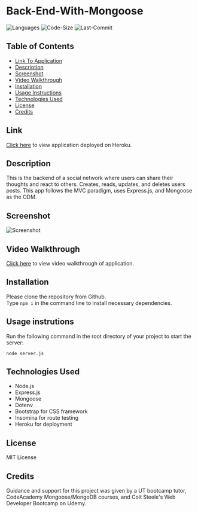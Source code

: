 # Back-End-With-Mongoose

![Languages](https://img.shields.io/github/languages/top/rucatues/High-Blood-Pressure-Buddies)
![Code-Size](https://img.shields.io/github/languages/code-size/rucatues/High-Blood-Pressure-Buddies)
![Last-Commit](https://img.shields.io/github/last-commit/rucatues/High-Blood-Pressure-Buddies)


## Table of Contents

* [Link To Application](#link)
* [Description](#description)
* [Screenshot](#screenshot)
* [Video Walkthrough](#video-walkthrough)
* [Installation](#installation)
* [Usage Instructions](#usage-instructions)
* [Technologies Used](#technologies-used)
* [License](#license)
* [Credits](#credits)


## Link  

[Click here](pastelink) to view application deployed on Heroku.   

## Description  

This is the backend of a social network where users can share their thoughts and react to others. Creates, reads, updates, and deletes users posts. This app follows the MVC paradigm, uses Express.js, and Mongoose as the ODM. 

## Screenshot  

![Screenshot](pastescreenshotpathhere)

## Video Walkthrough

[Click here](pastelink) to view video walkthrough of application.  


## Installation

Please clone the repository from Github.    
Type `npm i` in the command line to install necessary dependencies. 
  

## Usage instrutions

Run the following command in the root directory of your project to start the server:
  
`node server.js`

## Technologies Used    

* Node.js
* Express.js
* Mongoose
* Dotenv
* Bootstrap for CSS framework
* Insomina for route testing
* Heroku for deployment


## License

MIT License

## Credits

Guidance and support for this project was given by a UT bootcamp tutor, CodeAcademy Mongoose/MongoDB courses, and Colt Steele's Web Developer Bootcamp on Udemy. 